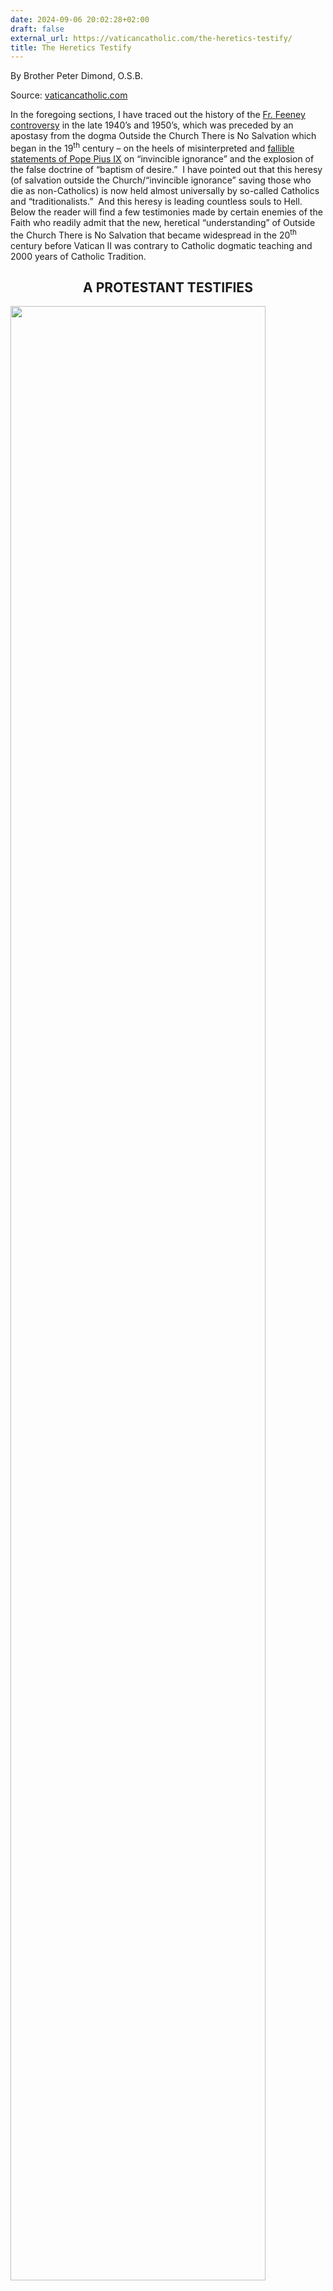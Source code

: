 ```yaml
---
date: 2024-09-06 20:02:28+02:00
draft: false
external_url: https://vaticancatholic.com/the-heretics-testify/
title: The Heretics Testify
---
```





By Brother Peter Dimond, O.S.B.

Source: [vaticancatholic.com](https://vaticancatholic.com/the-heretics-testify/)

<p>In the foregoing sections, I have traced out the history of the <a href="https://vaticancatholic.com/the-case-of-father-feeney/">Fr. Feeney controversy</a> in the late 1940’s and 1950’s, which was preceded by an apostasy from the dogma Outside the Church There is No Salvation which began in the 19<sup>th</sup> century – on the heels of misinterpreted and <a href="https://vaticancatholic.com/pope-pius-ix-and-invincible-ignorance/">fallible statements of Pope Pius IX</a> on “invincible ignorance” and the explosion of the false doctrine of “baptism of desire.”&nbsp; I have pointed out that this heresy (of salvation outside the Church/“invincible ignorance” saving those who die as non-Catholics) is now held almost universally by so-called Catholics and “traditionalists.”&nbsp; And this heresy is leading countless souls to Hell.&nbsp; Below the reader will find a few testimonies made by certain enemies of the Faith who readily admit that the new, heretical “understanding” of Outside the Church There is No Salvation that became widespread in the 20<sup>th</sup> century before Vatican II was contrary to Catholic dogmatic teaching and 2000 years of Catholic Tradition.&nbsp;</p>
<h2 style="text-align: center;">A PROTESTANT TESTIFIES</h2>
<p><img decoding="async" class="size-full wp-image-131703 aligncenter" src="https://vaticancatholic.com/images/illustrated-history-of-christianity-john-mcmanners.jpg" alt="" width="90%"></p>
<p>The following quote is from a Protestant author.&nbsp; Please note carefully how this Protestant heretic links the ultimate success of false ecumenism with Pope Pius IX and what he believes to be his teaching that there can be salvation outside the Catholic Church.&nbsp; The Protestant also, of course, praises John XXIII (the initiator of Vatican II) and Paul VI who brought it to completion.&nbsp; Not surprisingly, his ultimate praise goes to the manifest heretic John Paul II, who took the heresies of Vatican II all over the world and exemplified apostasy with many false religions.</p>
<blockquote>
<p>John McManners, A Protestant Author, <em>The Oxford Illustrated History of Christianity: </em>“Nevertheless the ecumenical mood had consequences in the European churches. They were far readier to share their altars with each other, and even their church buildings, and to co-operate in common social ventures. This difference was most marked in the Roman Catholic Church. Since the Counter-Reformation Rome taught that it alone was the church... <strong><u>In the nineteenth century, when Catholicism was centralizing itself ever more in Rome, Pope Pius IX admitted that men might be saved outside the church by reason of ‘invincible ignorance’ of the true faith.</u></strong><u> <strong>This was a large concession of charity in the tradition of thought</strong></u><strong>. </strong>&nbsp;When the ecumenical movement grew strong, Pope Pius XI formally refused to take part (1928), lest participation imply a recognition that the Roman Catholic Church was but one of a number of denominations. The same encyclical forbade Roman Catholics to take part in conferences with non-Roman Catholics. <u>All this began to change after the Second World War. But it was the ascension of Pope John XXIII in 1958 which began to transform the atmosphere. Part of his object in summoning the Second Vatican Council was to heal the separations in the East and West, and he continued to recognize the Protestants of the West as brothers.</u> An encyclical of 1959 greeted non-Catholics as ‘separated brethren and sons’. In 1960 the pope set up a Secretariat for Christian Unity. In the same year he received Archbishop Fisher of Canterbury. In 1961 he allowed Roman Catholic observers to attend the meeting of the World Council at Delhi. <u>His successor Paul VI carried this new and far more charitable attitude much further</u>. In 1965 he and the Patriarch of Constantinople Athenagoras agreed to a joint declaration deploring the mutual excommunications of 1054 which had stained their past histories as churches. In 1967 he met the Patriarch again, the year after he had met Archbishop Ramsey of Canterbury. <u>The doctrine that Roman Catholics cannot share in worship with other Christians was finally <strong>killed by the Polish Pope John Paul II</strong> when in 1982 he went to Canterbury Cathedral with the Anglican Archbishop Runcie of Canterbury</u>... All this was part of the <u>coming out of the papacy towards the world</u>.”<a href="#_edn1" name="_ednref1">[1]</a></p>
</blockquote>
<p>Here you have it directly from the Protestant’s mouth.&nbsp; He links the teaching that there is salvation outside the Catholic Church to the future success of the false ecumenical movement (the movement to respect and unite with false religions).&nbsp; This Protestant heretic also commends Pope Pius IX, because he believes that Pope Pius IX introduced the novel heresy of salvation outside the Catholic Church into the minds and souls of Catholics.&nbsp; (Remember, in the section on Pope Pius IX we pointed out how <u>all the modern heretics attempt to use his two fallible statements</u> – which did not teach that non-Catholics can be saved without the Catholic Faith – as the justification for their complete denial of this dogma.)&nbsp; Thus, even the Protestants can see that the allowance of the idea of “invincible ignorance” was “a large concession” (a new idea contrary to Traditional dogma) in the tradition of thought.&nbsp;</p>
<h2 style="text-align: center;"><a name="_Toc32320238"></a><a name="_Toc29038460"></a><a name="_Toc29035866"></a>A JEW TESTIFIES</h2>
<p><img decoding="async" class="size-full wp-image-131706 aligncenter" src="https://vaticancatholic.com/images/jew-testifies-regarding-catholic-dogma.jpg" alt="" width="90%"></p>
<blockquote>
<p><em>The Jewish Week</em>, “Three Faiths and a Glimmer of Hope,” Gary Rosenblatt - Editor and Publisher, 8/29/2003: “During the interactive discussions I came to realize how painful and difficult it has been for the Catholic Church, starting with Vatican II in the early 1960s, to face up to its shameful treatment of the Jews and, as a result, <strong><u>reverse a centuries-old position that salvation for mankind can only come through Jesus</u>.</strong></p>
<p>“…<strong>In a lesser-known case</strong>, <strong>Richard Cardinal Cushing excommunicated a Boston priest, Leonard Feeney, in 1953, for preaching that all non-Catholics would go to Hell.&nbsp; Even though Father Feeney’s words were based on the Gospel, Cardinal Cushing found them offensive</strong>, in large part because his sister had married a Jew, said Carroll, and the Cardinal had grown close to the family, sensitizing him to the Jewish perspective toward proselytization.”</p>
</blockquote>
<p><a name="_Toc57793465"></a>Here we see that the Jew, Gary Rosenblatt, acknowledges that the Fr. Feeney controversy concerned whether or not it is necessary to be Catholic to be saved.&nbsp; He explains that Fr. Feeney was “condemned” for teaching (the dogmatic truth) that all who die as non-Catholics will go to Hell.&nbsp; This corroborates the fact that those who opposed Fr. Feeney held that there can be salvation outside the Church, while those who defended Fr. Feeney defended the Catholic dogma Outside the Church There is No Salvation.&nbsp;</p>
<h2 style="text-align: center;"><a name="_Toc57793467"></a><a name="_Toc32320239"></a>&nbsp;A “JESUIT” PRIEST OF THE NEW VATICAN II RELIGION TESTIFIES</h2>
<p><img decoding="async" class="size-full wp-image-131705 aligncenter" src="https://vaticancatholic.com/images/fr-mark-massa-book-catholics-and-american-culture.jpg" alt="" width="90%"></p>
<p>What follows is a quote from a heretical priest who is a member of the Vatican II sect.&nbsp; His name is Fr. Mark Massa, “S.J.”&nbsp; He is a so-called Jesuit of the new Vatican II sect and <strong>he admits that the new, heretical understanding of the dogma <em>Outside the Church There is No Salvation,</em> that became widespread starting around 1900, is a new revelation that was not accepted as normal until the twentieth century.</strong>&nbsp; Fr. Massa’s testimony is particularly interesting simply because he is a blunt heretic who believes that dogmas can change, <u>so he has no problem giving a fair account of what the Fr. Feeney controversy was about</u>: the denial of the traditional dogma Outside the Church There is No Salvation. &nbsp;The other heretics who deny this dogma are forced into all kinds of crafty explanations, since they <em>claim</em> to believe that dogmas cannot change.&nbsp; But Fr. Massa has no problem admitting what has really occurred with this issue.</p>
<blockquote>
<p>Fr. Mark S. Massa, “S.J.”, <em>Catholics and American Culture</em>, p. 21: “‘The first sign of your approaching damnation is that Notre Dame has Protestants on its football team.’&nbsp; - A Feeneyite at a Notre Dame Football game, 1953 -</p>
<p>“On the afternoon of September 4, 1952, the readers of the <em>Boston Pilot</em>—the voice of the Roman Catholic archdiocese—found on the front page of their usually staid [sober] weekly the text of the trenchant letter from the Holy Office in Rome. <strong>The text, dated August 8, addressed a group of Boston Catholics who had kicked up quite a fuss over the ancient theological dictum <em>extra ecclesiam nulla salus </em>(“outside the church there is no salvation”)</strong>—a phrase going back to St. Cyprian in the third century and <u>one of the pillars of orthodoxy for Christian believers</u>.</p>
<p>“The letter itself was actually an ambivalent affair… it allowed that a person might be ‘in the church’ by a more than ‘implicit desire’—<strong><u>an interpretation that had achieved almost normative status among Catholic theologians by the mid-twentieth century, although it has never been officially interpreted as such by Rome</u></strong>.”<a href="#_edn2" name="_ednref2">[2]</a></p>
</blockquote>
<p>Fr. Massa is referring here to <a href="https://vaticancatholic.com/protocol-122-49-suprema-haec-sacra/">Protocol 122/49</a>, the letter written against Fr. Feeney in 1949, published in <em>The Pilot</em>, and which I have discussed in detail.&nbsp; Fr. Massa admits that Protocol 122/49 (which is the norm of belief of almost all so-called “traditionalists” today) “was actually an ambivalent affair.”&nbsp; Ambivalent means <em>having two contradictory meanings or notions</em>.&nbsp; And he is quite correct.&nbsp; The letter claimed to affirm Outside the Church There is No Salvation while completely denying it.&nbsp; Fr. Massa further admits that this (heretical) understanding of Outside the Church There is No Salvation as expressed in the Protocol (namely, that non-Catholics can be saved by “invincible ignorance”), had achieved <u>normative status</u> in the minds of “Catholic theologians” in the mid-twentieth century before Vatican II.&nbsp; I continue with his testimony.</p>
<blockquote>
<p>Fr. Mark S. Massa, “S.J.”, <em>Catholics and American Culture</em>, p. 27: “Feeney’s message—that the Catholic tradition stood over and against a bankrupt post-Protestant culture teetering on the brink of intellectual anarchy and physical annihilation—reached ready ears.&nbsp; <strong>By the late 1940’s the center [Fr. Feeney’s center] boasted two hundred converts…”<a href="#_edn3" name="_ednref3">[3]</a></strong></p>
<p>Fr. Mark S. Massa, “S.J.”, <em>Catholics and American Culture</em>, pp. 32-33: “<strong>On strictly theological grounds, Feeney’s teaching was not as outrageous or pathological as might appear from the vantage of post-Vatican II Catholic reality</strong>. Catholic propagandists in Counter-Reformation Europe had certainly believed their Protestant opponents, no less than Moslem infidels, to be beyond the reach of grace [sanctifying grace], and a rigorist interpretation of Cyprian’s phrase clearly uncovers the motives undergirding much of the missionary activity between the sixteenth and twentieth centuries. The urgency of ‘snatching souls’ from the jaws of hell inspired Jesuit Francis Xavier in India… to go out and preach the good news to the ‘people that walked in darkness’ (Isa. 9:2)…</p>
<p>“<strong>Long before 1965, however—certainly by the end of the decade following the Second World War—<u>most North American Catholics had ceased to believe that their good Protestant and Jewish neighbors were going to eternal ruin at death</u>, invincibly ignorant or not. <u>Leonard Feeney had recognized as early as 1945 this quiet but quite important revolution in Catholic thinking</u> about boundaries between Catholics and North American culture.&nbsp; </strong>Indeed, Feeney’s insight saves the Boston Heresy Case from comic opera and makes it an important episode in the North American experience.”<a href="#_edn4" name="_ednref4">[4]</a></p>
</blockquote>
<p>Fr. Massa is admitting here that most “Catholics” <u>well before Vatican II</u> had ceased believing that there is no salvation outside the Catholic Church (i.e., that those who die as non-Catholics cannot be saved), and that this is why Fr. Feeney met with such resistance in reaffirming this dogmatic truth.</p>
<blockquote>
<p>Fr. Mark S. Massa, “S.J.”, <em>Catholics and American Culture</em>, p. 34: “<strong>Feeney’s rigorist interpretation of <em>extra ecclesiam nulla salus </em>[outside the Church there is no salvation] arguably stood closer to its meaning held by Pope Innocent III in the thirteenth and St. Francis Xavier in the sixteenth centuries than did that of his ‘liberal’ Catholic opponents who found his teaching abhorrent</strong>. Indeed, in the era <strong>between the Reformation and Vatican II, ‘<u>the church’ in official dogmatic statements had meant precisely what Feeney said it did</u></strong>…”<a href="#_edn5" name="_ednref5">[5]</a></p>
</blockquote>
<p>Here we see Fr. Massa admitting that “Fr. Feeney’s teaching” was exactly what the Church had stated in official dogmatic pronouncements.</p>
<blockquote>
<p>Fr. Mark S. Massa, “S.J.”, <em>Catholics and American Culture</em>, p. 35: “The church found itself in a no win situation, trying to hold on to its claims to unequivocal truth even while censuring one who had proclaimed that truth a little too literally… <u>The boundary line marking those saved from those condemned had moved</u> (or perhaps been moved) <u>to include others (that is, most Americans) who had no desire, implicit or otherwise, to join the Roman communion</u>.”<a href="#_edn6" name="_ednref6">[6]</a></p>
</blockquote>
<p>Fr. Massa admits here that the boundary line of those who could be part of the Church (and therefore could be saved) had been moved; he further admits that the new (heretical) boundary definition (of Protocol 122/49, etc.) included people who had no desire or intention to become Roman Catholics (i.e., non-Catholics).</p>
<blockquote>
<p>Fr. Mark S. Massa, “S.J.”, <em>Catholics and American Culture</em>, p. 35: “…<strong>Doctrinal positions that had been considered rigorous but nonetheless orthodox at an earlier moment in North American Catholic history were now perceived to be beyond the pale</strong>—beliefs that the collective now declared to be deviant and even dangerous to the community. The collective conscience had changed, <u>the boundary between what constituted ‘inside’ and ‘outside’ had moved or been scaled down, and the official interpretation of what it meant to be ‘outside the church’ had changed with it</u>. …”<a href="#_edn7" name="_ednref7">[7]</a></p>
<p>Fr. Mark S. Massa, “S.J.”, <em>Catholics and American Culture</em>, p. 37: “The Boston Heresy Case foreshadowed a Catholic future that would take the route charted by those whom Feeney termed ‘accommodationist liberals.’ <u>This may seem like a penetrating glimpse of the obvious today, now safely on the other side of Vatican II</u>, but it was not always so obvious.&nbsp; There was a time, before Knute Rockne’s day, when one expected everyone on Notre Dame’s football team to be a good Catholic.”<a href="#_edn8" name="_ednref8">[8]</a></p>
</blockquote>
<p>Fr. Massa concludes his chapter on the Fr. Feeney controversy by admitting that it foreshadowed a new “Catholic future” that was fulfilled after Vatican II.&nbsp; He is thus corroborating our point: that without the denial of this dogma Vatican II could never have occurred.</p>
<div class="footnotes">
<p><a href="#_ednref1" name="_edn1">[1]</a> <em>The Oxford Illustrated History of Christianity,</em> by John McManners, cap. 10, “The Ecumenical Movement,” Oxford, NY: Oxford University Press, 1990, p., 373.</p>
<p><a href="#_ednref2" name="_edn2">[2]</a> Fr. Mark Massa, <em>Catholics and American Culture</em>, p. 21.</p>
<p><a href="#_ednref3" name="_edn3">[3]</a> Fr. Mark Massa, <em>Catholics and American Culture</em>, p. 27.</p>
<p><a href="#_ednref4" name="_edn4">[4]</a> Fr. Mark Massa, <em>Catholics and American Culture</em>, pp. 32-33.</p>
<p><a href="#_ednref5" name="_edn5">[5]</a> Fr. Mark Massa, <em>Catholics and American Culture</em>, p. 34.</p>
<p><a href="#_ednref6" name="_edn6">[6]</a> Fr. Mark Massa, <em>Catholics and American Culture</em>, p. 35.</p>
<p><a href="#_ednref7" name="_edn7">[7]</a> Fr. Mark Massa, <em>Catholics and American Culture</em>, p. 35.</p>
<p><a href="#_ednref8" name="_edn8">[8]</a> Fr. Mark Massa, <em>Catholics and American Culture</em>, p. 38.</p>
</div>
